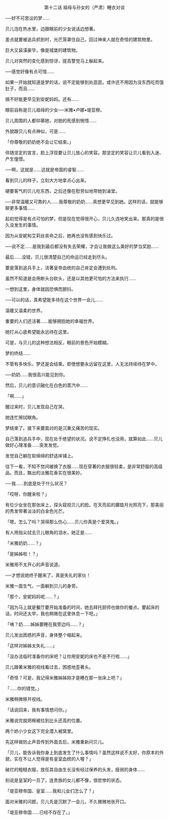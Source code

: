 <p align="center">第十二话 祖母与孙女的（严肃）睡衣对谈</p>

──好不可思议的梦……

贝儿泡在热水里，边跟眼前的少女说话边想著。

差点就要被追兵抓到时，光芒笼罩住自己，回过神来人就在奇怪的建筑物里。

巨大又装潢豪华，像是城堡的建筑物。

贝儿对突然的变化感到惊讶，提高警觉马上躲起来。

──感觉好像有点可惜……

如果一开始就知道是梦的话，说不定能够到处逛逛。或许还不用因为没东西吃而饿肚子，而且……

搞不好能更早见到安妮妈妈。还有……

眼前自称是贝儿祖母的少女──米雅•卢娜•堤亚穆。

贝儿周围的人都仰慕她，对她的死感到惋惜……

外貌跟贝儿有点神似，可是……

「你尊敬的奶奶绝不会让它结束。」

伴随坚定的宣言，脸上浮现要让贝儿放心的笑容。那坚定的笑容让贝儿看到入迷、产生憧憬。

──啊，这就是……这就是帝国的睿智……

看到贝儿的样子，立刻大方地拿点心出来。

硬要客气的贝儿吃东西，之后还像在慰劳似地带她到澡堂。

──非常温暖又可靠的人……我尊敬的奶奶……真想更早见到她。这样的话，就能够聊更多事情……

起初觉得是有点可怕的梦。但是现在觉得很开心，贝儿久违地笑出来。那真的是很久没发生的事情。

因为从安妮和艾莉丝丧命之后，她再也没有感到快乐过。

──说不定……是我到最后都没有失去荣耀，才会让我做这么美好的梦当奖励……

最后……没错，贝儿很清楚自己的命运已经走到尽头。

要是落到追兵手上，流著皇帝血统的自己肯定会遭到处刑。

虽然不知道是会用断头台砍头，还是以其他更可怕的方法来执行……

一想到这里，身体就因恐惧而颤抖。

──可以的话，真希望能多待在这个世界一会儿……

温暖又温柔的世界。

重要的人们还活著……能够拥抱她的幸福世界。

她打从心底希望能永远待在这里。

可是，与贝儿的这种想法相反，眼前的景色开始模糊。

梦的终结……

不管有多快乐，梦还是会结束。即使想要永远留在这里，人无法持续待在梦中。

──奶奶……我很高兴能见到你。

然后，贝儿的意识融化在白色的蒸汽中……

「啊……」

醒过来时，贝儿发现自己在哭。

她连忙擦拭眼角。

梦结束了。接下来要面对的是沉重又痛苦的现实。

自己落到追兵手中，现在处于绝望的状况。说不定挣扎也没用，就算如此……贝儿做好心理准备……突发发觉。

发觉自己躺在软绵绵的舒适床铺上。

往下一看，不知不觉间被换了衣服……现在穿著的衣服很轻柔，是非常舒服的高级品。而且，飘出的淡雅花香实在很美妙。

──我……到底是处于什么状况？

「哎呀，你醒来啦？」

有位少女坐在那张床上，探头窥视贝儿的脸。在天亮前的朦胧月光照亮下，那美丽的秀发带著淡淡的白金色光芒。

「嗯，怎么了吗？哭得那么伤心……贝儿你真是个爱哭鬼。」

有人用指尖拭去贝儿眼角的泪水，她正是……

「米雅奶奶……？」

「是姊姊啦！？」

米雅用不太开心的声音说道。

──才想说她终于醒来了，真是失礼的家伙！

米雅一面生气，一面躺到贝儿的身旁。

「那个，安妮妈妈呢……？」

「因为马上就是餐厅要开始准备的时间，她去拜托厨师也做你的餐点。要起床的话，时间还太早，我也稍微在这里休息一下吧。」

「咦？奶……姊姊要睡在我旁边吗……？」

贝儿发出困惑的声音，身体整个缩起来。

「这样对姊姊太失礼……」

「没办法临时准备你的床吧？让你用安妮的床也不是不行啦……」

贝儿跟著米雅的视线看过去，困惑地歪著头。

「奇怪？可是，我记得米雅姊姊刚才是睡在那一张床上吧？」

「……你的错觉。」

米雅稍微移开视线。

「话说回来，我有事情想问你。」

米雅说完就把棉被拉到比头还高的位置。

两个娇小少女这下完全潜入被窝里。

先这样做防止声音传到外面去后，米雅重新问贝儿。

「贝儿，能告诉我你身上到底发生了什么事情吗？虽然这样说不太好，你原本的外貌，实在不让人觉得是有皇室血统的人喔？」

破烂的粗糙衣服，放任其自由生长没有经过保养的头发，瘦弱的身体……

别说是皇室的一员了，连贵族的女儿都不像，很悲惨的状态。

「堤亚穆帝国、皇室……我和儿女们怎么了？」

面对米雅的问题，贝儿先是沉默了一会儿，不久微微地张开口。

「堤亚穆帝国……已经不存在了。」

